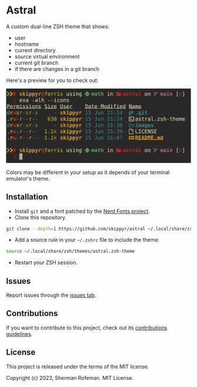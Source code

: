 # Astral

A custom dual-line ZSH theme that shows:
* user
* hostname
* current directory
* source virtual environment
* current git branch
* if there are changes in a git branch

Here's a preview for you to check out:

![](./images/preview.png)

Colors may be different in your setup as it depends of your terminal emulator's theme.

## Installation

* Install `git` and a font patched by the [Nerd Fonts project](https://github.com/ryanoasis/nerd-fonts).
* Clone this repository.

```bash
git clone --depth=1 https://github.com/skippyr/astral ~/.local/share/zsh/themes
```

* Add a source rule in your `~/.zshrc` file to include the theme:

```bash
source ~/.local/share/zsh/themes/astral.zsh-theme
```

* Restart your ZSH session.

## Issues

Report issues through the [issues tab](https://github.com/skippyr/astral/issues).

## Contributions

If you want to contribute to this project, check out its [contributions guidelines](https://skippyr.github.io/materials/pages/contributions_guidelines.html).

## License

This project is released under the terms of the MIT license.

Copyright (c) 2023, Sherman Rofeman. MIT License.

